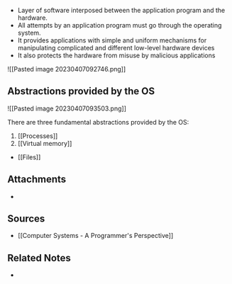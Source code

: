 - Layer of software interposed between the application program and the hardware.
- All attempts by an application program must go through the operating system.
- It provides applications with simple and uniform mechanisms for manipulating complicated and different low-level hardware devices
- It also protects the hardware from misuse by malicious applications

![[Pasted image 20230407092746.png]]

## Abstractions provided by the OS
![[Pasted image 20230407093503.png]]

There are three fundamental abstractions provided by the OS:
1. [[Processes]]
2. [[Virtual memory]]
- [[Files]]

## Attachments
- 

## Sources
- [[Computer Systems - A Programmer's Perspective]]

## Related Notes
- 